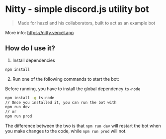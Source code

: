 # Nitty - simple discord.js utility bot

> Made for hazxl and his collaborators, built to act as an example bot

More info: https://nitty.vercel.app

## How do I use it?

1. Install dependencies

```bash
npm install
```

2.  Run one of the following commands to start the bot:

Before running, you have to install the global dependency `ts-node`
```bash
npm install -g ts-node
// Once you installed it, you can run the bot with
npm run dev
// or
npm run prod
```

The difference between the two is that `npm run dev` will restart the bot when you make changes to the code, while `npm run prod` will not.
